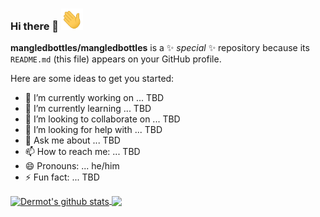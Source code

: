### Hi there 👋 <img src="/wave.gif" width="35px">

**mangledbottles/mangledbottles** is a ✨ _special_ ✨ repository because its `README.md` (this file) appears on your GitHub profile.

Here are some ideas to get you started:

- 🔭 I’m currently working on ... TBD
- 🌱 I’m currently learning ... TBD
- 👯 I’m looking to collaborate on ... TBD
- 🤔 I’m looking for help with ... TBD
- 💬 Ask me about ... TBD
- 📫 How to reach me: ... TBD
- 😄 Pronouns: ... he/him
- ⚡ Fun fact: ... TBD

<a href="https://github.com/mangledbottles?tab=repositories">
  <img align="center" src="https://github-readme-stats.vercel.app/api?username=mangledbottles&show_icons=true" alt="Dermot's github stats" />
</a>
<a href="https://github.com/mangledbottles?tab=repositories">
  <img align="center" src="https://github-readme-stats.anuraghazra1.vercel.app/api/top-langs/?username=mangledbottles&layout=compact" />
</a>
